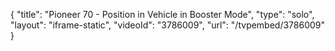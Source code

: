 {
    "title": "Pioneer 70 - Position in Vehicle in Booster Mode",
    "type": "solo",
    "layout": "iframe-static",
    "videoId": "3786009",
    "url": "\/tvpembed\/3786009"
}